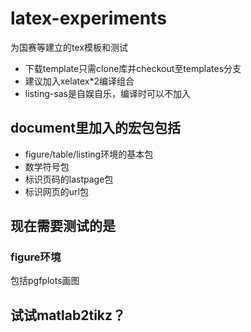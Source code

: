 # latex-experiments
为国赛等建立的tex模板和测试

- 下载template只需clone库并checkout至templates分支
- 建议加入xelatex*2编译组合
- listing-sas是自娱自乐，编译时可以不加入
## document里加入的宏包包括
- figure/table/listing环境的基本包
- 数学符号包
- 标识页码的lastpage包
- 标识网页的url包

## 现在需要测试的是
### figure环境
包括pgfplots画图

## 试试matlab2tikz？
